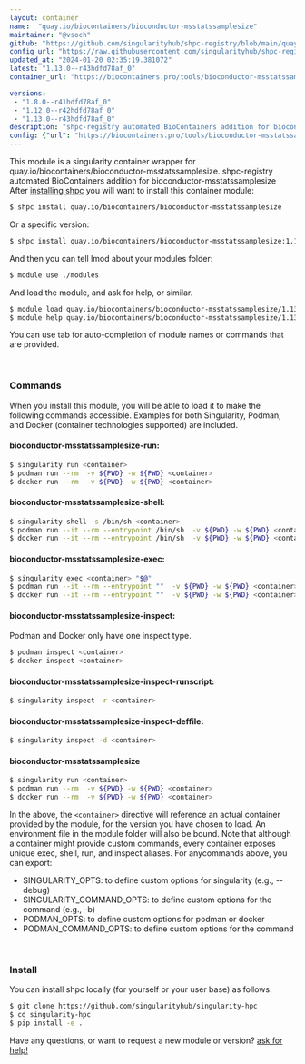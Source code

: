 ```yaml
---
layout: container
name:  "quay.io/biocontainers/bioconductor-msstatssamplesize"
maintainer: "@vsoch"
github: "https://github.com/singularityhub/shpc-registry/blob/main/quay.io/biocontainers/bioconductor-msstatssamplesize/container.yaml"
config_url: "https://raw.githubusercontent.com/singularityhub/shpc-registry/main/quay.io/biocontainers/bioconductor-msstatssamplesize/container.yaml"
updated_at: "2024-01-20 02:35:19.381072"
latest: "1.13.0--r43hdfd78af_0"
container_url: "https://biocontainers.pro/tools/bioconductor-msstatssamplesize"

versions:
 - "1.8.0--r41hdfd78af_0"
 - "1.12.0--r42hdfd78af_0"
 - "1.13.0--r43hdfd78af_0"
description: "shpc-registry automated BioContainers addition for bioconductor-msstatssamplesize"
config: {"url": "https://biocontainers.pro/tools/bioconductor-msstatssamplesize", "maintainer": "@vsoch", "description": "shpc-registry automated BioContainers addition for bioconductor-msstatssamplesize", "latest": {"1.13.0--r43hdfd78af_0": "sha256:a4a35d0015b820ead67bb04911568194ed404e3fa40c81eb41c660f2cc5782a9"}, "tags": {"1.8.0--r41hdfd78af_0": "sha256:4fc5f3aed9346756928bb91171687ec0f87f7783a779a88b19d0f147787b9479", "1.12.0--r42hdfd78af_0": "sha256:923664192a3c3e9bd7b4d1aa0adb23c6b71ec027cb239390dbb27f792e55b785", "1.13.0--r43hdfd78af_0": "sha256:a4a35d0015b820ead67bb04911568194ed404e3fa40c81eb41c660f2cc5782a9"}, "docker": "quay.io/biocontainers/bioconductor-msstatssamplesize"}
---
```


This module is a singularity container wrapper for quay.io/biocontainers/bioconductor-msstatssamplesize.
shpc-registry automated BioContainers addition for bioconductor-msstatssamplesize
After [installing shpc](#install) you will want to install this container module:


```bash
$ shpc install quay.io/biocontainers/bioconductor-msstatssamplesize
```

Or a specific version:

```bash
$ shpc install quay.io/biocontainers/bioconductor-msstatssamplesize:1.13.0--r43hdfd78af_0
```

And then you can tell lmod about your modules folder:

```bash
$ module use ./modules
```

And load the module, and ask for help, or similar.

```bash
$ module load quay.io/biocontainers/bioconductor-msstatssamplesize/1.13.0--r43hdfd78af_0
$ module help quay.io/biocontainers/bioconductor-msstatssamplesize/1.13.0--r43hdfd78af_0
```

You can use tab for auto-completion of module names or commands that are provided.

<br>

### Commands

When you install this module, you will be able to load it to make the following commands accessible.
Examples for both Singularity, Podman, and Docker (container technologies supported) are included.

#### bioconductor-msstatssamplesize-run:

```bash
$ singularity run <container>
$ podman run --rm  -v ${PWD} -w ${PWD} <container>
$ docker run --rm  -v ${PWD} -w ${PWD} <container>
```

#### bioconductor-msstatssamplesize-shell:

```bash
$ singularity shell -s /bin/sh <container>
$ podman run --it --rm --entrypoint /bin/sh  -v ${PWD} -w ${PWD} <container>
$ docker run --it --rm --entrypoint /bin/sh  -v ${PWD} -w ${PWD} <container>
```

#### bioconductor-msstatssamplesize-exec:

```bash
$ singularity exec <container> "$@"
$ podman run --it --rm --entrypoint ""  -v ${PWD} -w ${PWD} <container> "$@"
$ docker run --it --rm --entrypoint ""  -v ${PWD} -w ${PWD} <container> "$@"
```

#### bioconductor-msstatssamplesize-inspect:

Podman and Docker only have one inspect type.

```bash
$ podman inspect <container>
$ docker inspect <container>
```

#### bioconductor-msstatssamplesize-inspect-runscript:

```bash
$ singularity inspect -r <container>
```

#### bioconductor-msstatssamplesize-inspect-deffile:

```bash
$ singularity inspect -d <container>
```



#### bioconductor-msstatssamplesize

```bash
$ singularity run <container>
$ podman run --rm  -v ${PWD} -w ${PWD} <container>
$ docker run --rm  -v ${PWD} -w ${PWD} <container>
```


In the above, the `<container>` directive will reference an actual container provided
by the module, for the version you have chosen to load. An environment file in the
module folder will also be bound. Note that although a container
might provide custom commands, every container exposes unique exec, shell, run, and
inspect aliases. For anycommands above, you can export:

 - SINGULARITY_OPTS: to define custom options for singularity (e.g., --debug)
 - SINGULARITY_COMMAND_OPTS: to define custom options for the command (e.g., -b)
 - PODMAN_OPTS: to define custom options for podman or docker
 - PODMAN_COMMAND_OPTS: to define custom options for the command

<br>

### Install

You can install shpc locally (for yourself or your user base) as follows:

```bash
$ git clone https://github.com/singularityhub/singularity-hpc
$ cd singularity-hpc
$ pip install -e .
```

Have any questions, or want to request a new module or version? [ask for help!](https://github.com/singularityhub/singularity-hpc/issues)